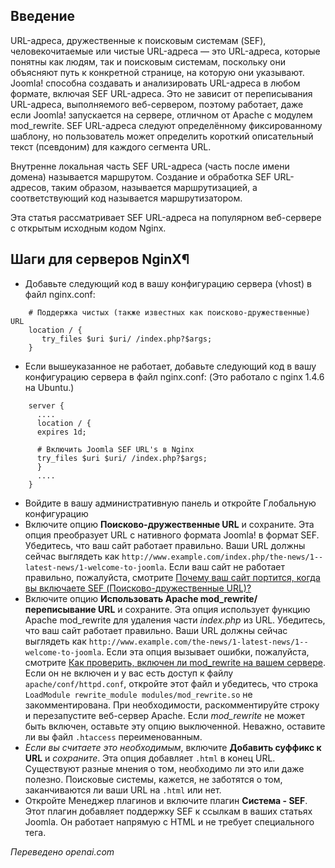 <!-- Filename: Enabling_Search_Engine_Friendly_(SEF)_URLs_on_Nginx / Display title: SEF URL на Nginx   -->

## Введение

URL-адреса, дружественные к поисковым системам (SEF), человекочитаемые или чистые URL-адреса — это URL-адреса, которые понятны как людям, так и поисковым системам, поскольку они объясняют путь к конкретной странице, на которую они указывают. Joomla! способна создавать и анализировать URL-адреса в любом формате, включая SEF URL-адреса. Это не зависит от переписывания URL-адреса, выполняемого веб-сервером, поэтому работает, даже если Joomla! запускается на сервере, отличном от Apache с модулем mod_rewrite. SEF URL-адреса следуют определённому фиксированному шаблону, но пользователь может определить короткий описательный текст (псевдоним) для каждого сегмента URL.

Внутренне локальная часть SEF URL-адреса (часть после имени домена) называется маршрутом. Создание и обработка SEF URL-адресов, таким образом, называется маршрутизацией, а соответствующий код называется маршрутизатором.

Эта статья рассматривает SEF URL-адреса на популярном веб-сервере с открытым исходным кодом Nginx.

## Шаги для серверов NginX¶

- Добавьте следующий код в вашу конфигурацию сервера (vhost) в файл nginx.conf:

```
    # Поддержка чистых (также известных как поисково-дружественные) URL
    location / {
       try_files $uri $uri/ /index.php?$args;
    }
```
- Если вышеуказанное не работает, добавьте следующий код в вашу конфигурацию сервера в файл nginx.conf: (Это работало с nginx 1.4.6 на Ubuntu.)
```
    server {
      ....
      location / {
      expires 1d;

      # Включить Joomla SEF URL's в Nginx
      try_files $uri $uri/ /index.php?$args;
      }
      ....
    }
```
- Войдите в вашу административную панель и откройте Глобальную конфигурацию
- Включите опцию **Поисково-дружественные URL** и сохраните. Эта опция преобразует URL с нативного формата Joomla! в формат SEF. Убедитесь, что ваш сайт работает правильно. Ваши URL должны сейчас выглядеть как `http://www.example.com/index.php/the-­news/1-­latest­-news/1­-welcome­-to­-joomla`. Если ваш сайт не работает правильно, пожалуйста, смотрите [Почему ваш сайт портится, когда вы включаете SEF (Поисково-дружественные URL)?](https://docs.joomla.org/Why_does_your_site_get_messed_up_when_you_turn_on_SEF_(Search_Engine_Friendly_URLs)%3F)
- Включите опцию **Использовать Apache mod_rewrite/переписывание URL** и сохраните. Эта опция использует функцию Apache mod_rewrite для удаления части *index.php* из URL. Убедитесь, что ваш сайт работает правильно. Ваши URL должны сейчас выглядеть как `http://www.example.com/the-­news/1­-latest-­news/1-­welcome-­to­-joomla`. Если эта опция вызывает ошибки, пожалуйста, смотрите [Как проверить, включен ли mod_rewrite на вашем сервере](https://docs.joomla.org/How_to_check_if_mod_rewrite_is_enabled_on_your_server). Если он не включен и у вас есть доступ к файлу `apache/conf/httpd.conf`, откройте этот файл и убедитесь, что строка `LoadModule rewrite_module modules/mod_rewrite.so` не закомментирована. При необходимости, раскомментируйте строку и перезапустите веб-сервер Apache. Если *mod_rewrite* не может быть включен, оставьте эту опцию выключенной. Неважно, оставите ли вы файл `.htaccess` переименованным.
- *Если вы считаете это необходимым*, включите **Добавить суффикс к URL** и *сохраните*. Эта опция добавляет `.html` в конец URL. Существуют разные мнения о том, необходимо ли это или даже полезно. Поисковые системы, кажется, не заботятся о том, заканчиваются ли ваши URL на `.html` или нет.
- Откройте Менеджер плагинов и включите плагин **Система - SEF**. Этот плагин добавляет поддержку SEF к ссылкам в ваших статьях Joomla. Он работает напрямую с HTML и не требует специального тега.

*Переведено openai.com*

